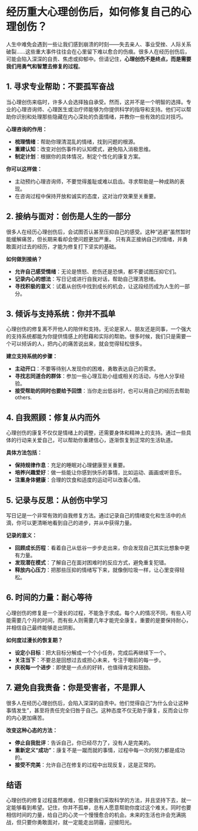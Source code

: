 # 经历重大心理创伤后，如何修复自己的心理创伤？

人生中难免会遇到一些让我们感到崩溃的时刻——失去亲人、事业受挫、人际关系破裂……这些重大事件往往会在心里留下难以愈合的伤痕。很多人在经历创伤后，可能会陷入深深的自责、焦虑或抑郁中。但请记住，**心理创伤不是终点，而是需要我们用勇气和智慧去修复的过程**。

## 1. **寻求专业帮助：不要孤军奋战**

当心理创伤来临时，许多人会选择独自承受。然而，这并不是一个明智的选择。专业的心理咨询师、心理医生或治疗师能够为你提供科学的指导和支持。他们可以帮助你识别和处理那些隐藏在内心深处的负面情绪，并教你一些有效的应对技巧。

**心理咨询的作用：**
- **梳理情绪**：帮助你理清混乱的情绪，找到问题的根源。
- **重建认知**：改变对创伤事件的认知模式，避免陷入消极思维。
- **制定计划**：根据你的具体情况，制定个性化的康复方案。

**你可以这样做：**
- 主动预约心理咨询师，不要觉得羞耻或难以启齿。寻求帮助是一种成熟的表现。
- 在咨询过程中保持开放和诚实的态度，这对治疗效果至关重要。

## 2. **接纳与面对：创伤是人生的一部分**

很多人在经历心理创伤后，会试图否认甚至压抑自己的感受。这种“逃避”虽然暂时能缓解痛苦，但长期来看却会使问题更加严重。
只有真正接纳自己的情绪，并勇敢面对过去的经历，才能为修复打下坚实的基础。

**如何做到接纳？**
- **允许自己感受情绪**：无论是愤怒、悲伤还是恐惧，都不要试图压抑它们。
- **记录内心的想法**：写日记或进行自我对话，帮助自己理清思绪。
- **寻找积极的意义**：试着从创伤中找到成长的机会，让这段经历成为人生的一部分。

## 3. **倾诉与支持系统：你并不孤单**

心理创伤的修复离不开他人的陪伴和支持。无论是家人、朋友还是同事，一个强大的支持系统都能为你提供情感上的慰藉和实际的帮助。很多时候，我们只是需要一个可以倾诉的人，把内心的痛苦说出来，就会觉得轻松很多。

**建立支持系统的步骤：**
- **主动开口**：不要等待别人发现你的困难，勇敢表达自己的需求。
- **寻找志同道合的群体**：参加一些心理互助小组或相关的活动，与他人分享经验。
- **接受帮助的同时也要给予回馈**：当你走出低谷时，也可以用自己的经历去帮助 others.

## 4. **自我照顾：修复从内而外**

心理创伤的康复不仅仅是情绪上的调整，还需要身体和精神上的支持。通过一些具体的行动来关爱自己，可以帮助你重建信心，逐渐恢复到正常的生活轨道。

**具体方法包括：**
- **保持规律作息**：充足的睡眠对心理健康至关重要。
- **培养兴趣爱好**：做一些能让你感到快乐的事情，比如运动、画画或听音乐。
- **注重身体健康**：合理的饮食和适度的运动可以改善心情。

## 5. **记录与反思：从创伤中学习**

写日记是一个非常有效的自我修复方法。通过记录自己的情绪变化和生活中的点滴，你可以更清晰地看到自己的进步，并从中获得力量。

**记录的意义：**
- **回顾成长历程**：看着自己从低谷一步步走出来，你会发现自己其实比想象中更有力量。
- **发现潜在模式**：了解自己在面对困难时的反应方式，避免重复犯错。
- **释放内心压力**：把那些压抑的情绪写下来，就像倒垃圾一样，让心里变得轻松。

## 6. **时间的力量：耐心等待**

心理创伤的修复是一个漫长的过程，不能急于求成。每个人的情况不同，有些人可能需要几个月的时间，而有些人则需要几年才能完全康复。重要的是要保持耐心，并相信自己最终能够走出阴影。

**如何度过漫长的恢复期？**
- **设定小目标**：把大目标分解成一个个小任务，完成后再继续下一个。
- **关注当下**：不要总是回想过去或担心未来，专注于眼前的每一步。
- **庆祝每一个进步**：即使是一点点的好转，也值得肯定和鼓励。

## 7. **避免自我责备：你是受害者，不是罪人**

很多人在经历心理创伤后，会陷入深深的自责中。他们觉得自己“为什么会让这种事情发生”，甚至将责任完全归咎于自己。这种态度不仅无助于康复，反而会让你的内心更加痛苦。

**改变这种心态的方法：**
- **停止自我批评**：告诉自己，你已经尽力了，没有人是完美的。
- **重新定义“成功”**：康复不是一蹴而就的事情，过程中每一次的努力都是成功的。
- **接受不完美**：允许自己在修复的过程中出现反复，这是正常的。

## 结语

心理创伤的修复过程虽然艰难，但只要我们采取科学的方法，并且坚持下去，就一定能够看到希望。记住，你并不孤单，总有人愿意帮助你度过这个难关。同时也要相信时间的力量，给自己的心灵一个慢慢愈合的机会。未来的生活也许会充满挑战，但只要你勇敢面对，就一定能走出阴霾，迎接阳光。